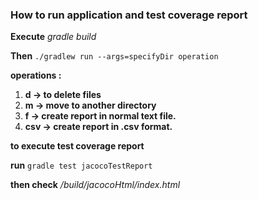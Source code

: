 ### How to run application and test coverage report

**Execute**  _gradle build_ 

**Then** `./gradlew run --args=specifyDir operation`

**operations :**
1) **d  -> to delete files**
2) **m  -> move to another directory**
3) **f  -> create report in normal text file.**
4) **csv  -> create report in .csv format.**

**to execute test coverage report**

**run** `gradle test jacocoTestReport`

**then check**  */build/jacocoHtml/index.html*	
